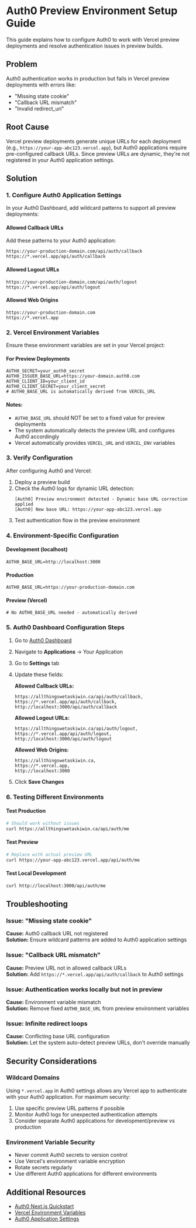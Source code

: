 # Auth0 Preview Environment Setup Guide

This guide explains how to configure Auth0 to work with Vercel preview deployments and resolve authentication issues in preview builds.

## Problem

Auth0 authentication works in production but fails in Vercel preview deployments with errors like:
- "Missing state cookie"
- "Callback URL mismatch" 
- "Invalid redirect_uri"

## Root Cause

Vercel preview deployments generate unique URLs for each deployment (e.g., `https://your-app-abc123.vercel.app`), but Auth0 applications require pre-configured callback URLs. Since preview URLs are dynamic, they're not registered in your Auth0 application settings.

## Solution

### 1. Configure Auth0 Application Settings

In your Auth0 Dashboard, add wildcard patterns to support all preview deployments:

#### Allowed Callback URLs
Add these patterns to your Auth0 application:
```
https://your-production-domain.com/api/auth/callback
https://*.vercel.app/api/auth/callback
```

#### Allowed Logout URLs
```
https://your-production-domain.com/api/auth/logout
https://*.vercel.app/api/auth/logout
```

#### Allowed Web Origins
```
https://your-production-domain.com
https://*.vercel.app
```

### 2. Vercel Environment Variables

Ensure these environment variables are set in your Vercel project:

#### For Preview Deployments
```env
AUTH0_SECRET=your_auth0_secret
AUTH0_ISSUER_BASE_URL=https://your-domain.auth0.com
AUTH0_CLIENT_ID=your_client_id
AUTH0_CLIENT_SECRET=your_client_secret
# AUTH0_BASE_URL is automatically derived from VERCEL_URL
```

#### Notes:
- `AUTH0_BASE_URL` should NOT be set to a fixed value for preview deployments
- The system automatically detects the preview URL and configures Auth0 accordingly
- Vercel automatically provides `VERCEL_URL` and `VERCEL_ENV` variables

### 3. Verify Configuration

After configuring Auth0 and Vercel:

1. Deploy a preview build
2. Check the Auth0 logs for dynamic URL detection:
   ```
   [Auth0] Preview environment detected - Dynamic base URL correction applied
   [Auth0] New base URL: https://your-app-abc123.vercel.app
   ```
3. Test authentication flow in the preview environment

### 4. Environment-Specific Configuration

#### Development (localhost)
```env
AUTH0_BASE_URL=http://localhost:3000
```

#### Production
```env
AUTH0_BASE_URL=https://your-production-domain.com
```

#### Preview (Vercel)
```env
# No AUTH0_BASE_URL needed - automatically derived
```

### 5. Auth0 Dashboard Configuration Steps

1. Go to [Auth0 Dashboard](https://manage.auth0.com/)
2. Navigate to **Applications** → Your Application
3. Go to **Settings** tab
4. Update these fields:

   **Allowed Callback URLs:**
   ```
   https://allthingswetaskiwin.ca/api/auth/callback,
   https://*.vercel.app/api/auth/callback,
   http://localhost:3000/api/auth/callback
   ```

   **Allowed Logout URLs:**
   ```
   https://allthingswetaskiwin.ca/api/auth/logout,
   https://*.vercel.app/api/auth/logout,
   http://localhost:3000/api/auth/logout
   ```

   **Allowed Web Origins:**
   ```
   https://allthingswetaskiwin.ca,
   https://*.vercel.app,
   http://localhost:3000
   ```

5. Click **Save Changes**

### 6. Testing Different Environments

#### Test Production
```bash
# Should work without issues
curl https://allthingswetaskiwin.ca/api/auth/me
```

#### Test Preview
```bash
# Replace with actual preview URL
curl https://your-app-abc123.vercel.app/api/auth/me
```

#### Test Local Development
```bash
curl http://localhost:3000/api/auth/me
```

## Troubleshooting

### Issue: "Missing state cookie"
**Cause:** Auth0 callback URL not registered  
**Solution:** Ensure wildcard patterns are added to Auth0 application settings

### Issue: "Callback URL mismatch"
**Cause:** Preview URL not in allowed callback URLs  
**Solution:** Add `https://*.vercel.app/api/auth/callback` to Auth0 settings

### Issue: Authentication works locally but not in preview
**Cause:** Environment variable mismatch  
**Solution:** Remove fixed `AUTH0_BASE_URL` from preview environment variables

### Issue: Infinite redirect loops
**Cause:** Conflicting base URL configuration  
**Solution:** Let the system auto-detect preview URLs, don't override manually

## Security Considerations

### Wildcard Domains
Using `*.vercel.app` in Auth0 settings allows any Vercel app to authenticate with your Auth0 application. For maximum security:

1. Use specific preview URL patterns if possible
2. Monitor Auth0 logs for unexpected authentication attempts
3. Consider separate Auth0 applications for development/preview vs production

### Environment Variable Security
- Never commit Auth0 secrets to version control
- Use Vercel's environment variable encryption
- Rotate secrets regularly
- Use different Auth0 applications for different environments

## Additional Resources

- [Auth0 Next.js Quickstart](https://auth0.com/docs/quickstart/webapp/nextjs)
- [Vercel Environment Variables](https://vercel.com/docs/concepts/projects/environment-variables)
- [Auth0 Application Settings](https://auth0.com/docs/applications/application-settings)